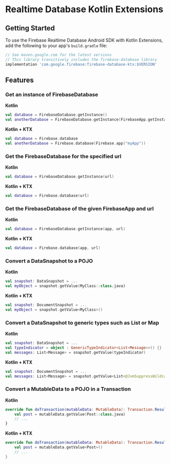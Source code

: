 # Realtime Database Kotlin Extensions

## Getting Started

To use the Firebase Realtime Database Android SDK with Kotlin Extensions, add the following
to your app's `build.gradle` file:

```groovy
// See maven.google.com for the latest versions
// This library transitively includes the firebase-database library
implementation 'com.google.firebase:firebase-database-ktx:$VERSION'
```

## Features

### Get an instance of FirebaseDatabase

**Kotlin**

```kotlin
val database = FirebaseDatabase.getInstance()
val anotherDatabase = FirebaseDatabase.getInstance(FirebaseApp.getInstance("myApp"))
```

**Kotlin + KTX**

```kotlin
val database = Firebase.database
val anotherDatabase = Firebase.database(Firebase.app("myApp"))
```

### Get the FirebaseDatabase for the specified url

**Kotlin**

```kotlin
val database = FirebaseDatabase.getInstance(url)
```

**Kotlin + KTX**

```kotlin
val database = Firebase.database(url)
```

### Get the FirebaseDatabase of the given FirebaseApp and url

**Kotlin**

```kotlin
val database = FirebaseDatabase.getInstance(app, url)
```

**Kotlin + KTX**

```kotlin
val database = Firebase.database(app, url)
```

### Convert a DataSnapshot to a POJO

**Kotlin**

```kotlin
val snapshot: DataSnapshot = ...
val myObject = snapshot.getValue(MyClass::class.java)
```

**Kotlin + KTX**

```kotlin
val snapshot: DocumentSnapshot = ...
val myObject = snapshot.getValue<MyClass>()
```

### Convert a DataSnapshot to generic types such as List or Map

**Kotlin**

```kotlin
val snapshot: DataSnapshot = ...
val typeIndicator = object : GenericTypeIndicator<List<Message>>() {}
val messages: List<Message> = snapshot.getValue(typeIndicator)
```

**Kotlin + KTX**

```kotlin
val snapshot: DocumentSnapshot = ...
val messages: List<Message> = snapshot.getValue<List<@JvmSuppressWildcards Message>>()
```

### Convert a MutableData to a POJO in a Transaction

**Kotlin**

```kotlin
override fun doTransaction(mutableData: MutableData): Transaction.Result {
    val post = mutableData.getValue(Post::class.java)
    // ...
}
```

**Kotlin + KTX**

```kotlin
override fun doTransaction(mutableData: MutableData): Transaction.Result {
    val post = mutableData.getValue<Post>()
    // ...
}
```
